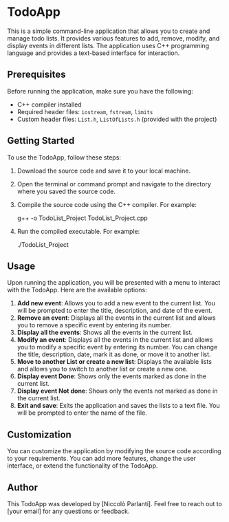 # TodoApp

This is a simple command-line application that allows you to create and manage todo lists. It provides various features to add, remove, modify, and display events in different lists. The application uses C++ programming language and provides a text-based interface for interaction.

## Prerequisites

Before running the application, make sure you have the following:

- C++ compiler installed
- Required header files: `iostream`, `fstream`, `limits`
- Custom header files: `List.h`, `ListOfLists.h` (provided with the project)

## Getting Started

To use the TodoApp, follow these steps:

1. Download the source code and save it to your local machine.
2. Open the terminal or command prompt and navigate to the directory where you saved the source code.
3. Compile the source code using the C++ compiler. For example:

    g++ -o TodoList_Project TodoList_Project.cpp
   
4. Run the compiled executable. For example:

   ./TodoList_Project


## Usage

Upon running the application, you will be presented with a menu to interact with the TodoApp. Here are the available options:

1. **Add new event**: Allows you to add a new event to the current list. You will be prompted to enter the title, description, and date of the event.
2. **Remove an event**: Displays all the events in the current list and allows you to remove a specific event by entering its number.
3. **Display all the events**: Shows all the events in the current list.
4. **Modify an event**: Displays all the events in the current list and allows you to modify a specific event by entering its number. You can change the title, description, date, mark it as done, or move it to another list.
5. **Move to another List or create a new list**: Displays the available lists and allows you to switch to another list or create a new one.
6. **Display event Done**: Shows only the events marked as done in the current list.
7. **Display event Not done**: Shows only the events not marked as done in the current list.
8. **Exit and save**: Exits the application and saves the lists to a text file. You will be prompted to enter the name of the file.

## Customization

You can customize the application by modifying the source code according to your requirements. You can add more features, change the user interface, or extend the functionality of the TodoApp.

## Author

This TodoApp was developed by [Niccolò Parlanti]. Feel free to reach out to [your email] for any questions or feedback.
